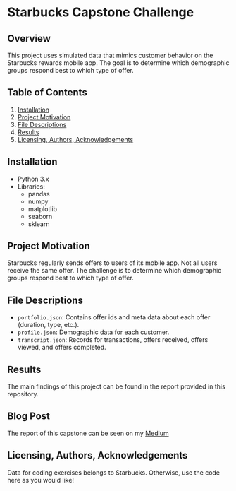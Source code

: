 # Starbucks Capstone Challenge

## Overview

This project uses simulated data that mimics customer behavior on the Starbucks rewards mobile app. The goal is to determine which demographic groups respond best to which type of offer.

## Table of Contents

1. [Installation](#installation)
2. [Project Motivation](#motivation)
3. [File Descriptions](#files)
4. [Results](#results)
5. [Licensing, Authors, Acknowledgements](#licensing)

## Installation <a name="installation"></a>

- Python 3.x
- Libraries:
  - pandas
  - numpy
  - matplotlib
  - seaborn
  - sklearn

## Project Motivation <a name="motivation"></a>

Starbucks regularly sends offers to users of its mobile app. Not all users receive the same offer. The challenge is to determine which demographic groups respond best to which type of offer.

## File Descriptions <a name="files"></a>

- `portfolio.json`: Contains offer ids and meta data about each offer (duration, type, etc.).
- `profile.json`: Demographic data for each customer.
- `transcript.json`: Records for transactions, offers received, offers viewed, and offers completed.

## Results <a name="results"></a>

The main findings of this project can be found in the report provided in this repository.

## Blog Post <a name="results"></a>

The report of this capstone can be seen on my [Medium](https://medium.com/@aussa.tris/unraveling-the-magic-behind-starbucks-offers-a-data-driven-approach-60414a141ba7)

## Licensing, Authors, Acknowledgements <a name="licensing"></a>

Data for coding exercises belongs to Starbucks. Otherwise, use the code here as you would like!
